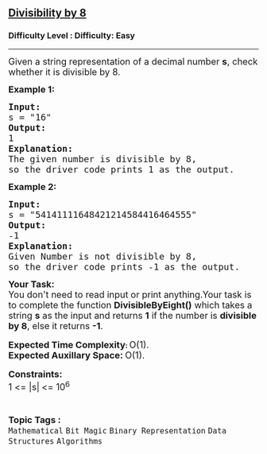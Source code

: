 <h2><a href="https://www.geeksforgeeks.org/problems/check-if-a-number-is-divisible-by-83957/1?page=2&category=Mathematical,number-theory&status=unsolved&sortBy=submissions">Divisibility by 8</a></h2><h3>Difficulty Level : Difficulty: Easy</h3><hr><div class="problems_problem_content__Xm_eO"><p><span style="font-size: 18px;">Given a string representation of a decimal number <strong>s</strong>, check whether it is divisible by 8. </span></p>
<p><span style="font-size: 18px;"><strong>Example 1:</strong></span></p>
<pre><span style="font-size: 18px;"><strong>Input:</strong>
s = "16"
<strong>Output:</strong>
1
<strong>Explanation:</strong>
The given number is divisible by 8,<br>so the driver code prints 1 as the output.</span></pre>
<p><span style="font-size: 18px;"><strong>Example 2:</strong></span></p>
<pre><span style="font-size: 18px;"><strong>Input:</strong>
s = "54141111648421214584416464555"
<strong>Output:</strong>
-1
<strong>Explanation:</strong>
Given Number is not divisible by 8, <br>so the driver code prints -1 as the output.</span></pre>
<p><span style="font-size: 18px;"><strong>Your Task:</strong><br>You don't need to read input or print anything.Your task is to complete the function <strong>DivisibleByEight()</strong> which takes a string&nbsp;<strong>s</strong> as the input and returns <strong>1</strong> if the number is <strong>divisible by 8</strong>, else it returns <strong>-1</strong>.</span><br><br><strong><span style="font-size: 18px;">Expected Time Complexity</span>: </strong><span style="font-size: 18px;">O(1).</span><br><span style="font-size: 18px;"><strong>Expected Auxillary Space: </strong>O(1).</span><br><br><span style="font-size: 18px;"><strong>Constraints:</strong><br>1 &lt;= |s|<strong>&nbsp;</strong>&lt;= 10<sup>6</sup></span></p></div><br><p><span style=font-size:18px><strong>Topic Tags : </strong><br><code>Mathematical</code>&nbsp;<code>Bit Magic</code>&nbsp;<code>Binary Representation</code>&nbsp;<code>Data Structures</code>&nbsp;<code>Algorithms</code>&nbsp;